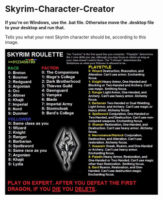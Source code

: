 # Skyrim-Character-Creator
**If you're on Windows, use the .bat file. Otherwise move the .desktop file to your desktop and run that.**

Tells you what your next Skyrim character should be, according to this image.

![alt text](resources/skyrim.jpg)
